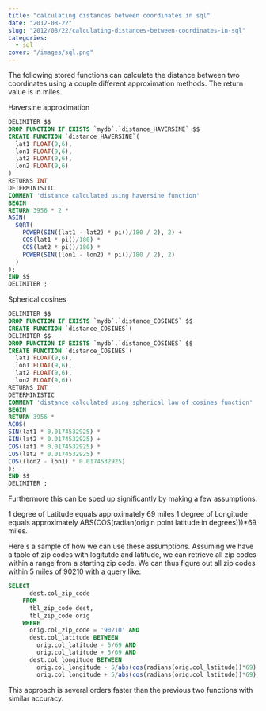 ```yaml
---
title: "calculating distances between coordinates in sql"
date: "2012-08-22"
slug: "2012/08/22/calculating-distances-between-coordinates-in-sql"
categories: 
  - sql
cover: "/images/sql.png"
---
```


The following stored functions can calculate the distance between two coordinates using a couple different approximation methods. The return value is in miles.

Haversine approximation
<!--more-->
```sql
DELIMITER $$
DROP FUNCTION IF EXISTS `mydb`.`distance_HAVERSINE` $$
CREATE FUNCTION `distance_HAVERSINE`(
  lat1 FLOAT(9,6), 
  lon1 FLOAT(9,6),
  lat2 FLOAT(9,6), 
  lon2 FLOAT(9,6)
) 
RETURNS INT
DETERMINISTIC
COMMENT 'distance calculated using haversine function'
BEGIN
RETURN 3956 * 2 *
ASIN(
  SQRT(
    POWER(SIN((lat1 - lat2) * pi()/180 / 2), 2) + 
    COS(lat1 * pi()/180) * 
    COS(lat2 * pi()/180) * 
    POWER(SIN((lon1 - lon2) * pi()/180 / 2), 2)
  )
);
END $$
DELIMITER ;
```

Spherical cosines

```sql
DELIMITER $$
DROP FUNCTION IF EXISTS `mydb`.`distance_COSINES` $$
CREATE FUNCTION `distance_COSINES`(
DELIMITER $$
DROP FUNCTION IF EXISTS `mydb`.`distance_COSINES` $$
CREATE FUNCTION `distance_COSINES`(
  lat1 FLOAT(9,6), 
  lon1 FLOAT(9,6),
  lat2 FLOAT(9,6), 
  lon2 FLOAT(9,6)) 
RETURNS INT
DETERMINISTIC
COMMENT 'distance calculated using spherical law of cosines function'
BEGIN
RETURN 3956 *
ACOS(
SIN(lat1 * 0.0174532925) * 
SIN(lat2 * 0.0174532925) +
COS(lat1 * 0.0174532925) * 
COS(lat2 * 0.0174532925) *
COS((lon2 - lon1) * 0.0174532925)
);
END $$
DELIMITER ;
```


Furthermore this can be sped up significantly by making a few assumptions.

1 degree of Latitude equals approximately 69 miles
1 degree of Longitude equals approximately ABS(COS(radian(origin point latitude in degrees)))*69 miles.

Here's a sample of how we can use these assumptions. Assuming we have a table of zip codes with logitutde 
and latitude, we can retrieve all zip codes within a range from a starting zip code. We can thus figure out 
all zip codes within 5 miles of 90210 with a query like:

```sql
SELECT
      dest.col_zip_code
    FROM
      tbl_zip_code dest,
      tbl_zip_code orig
    WHERE
      orig.col_zip_code = '90210' AND
      dest.col_latitude BETWEEN
        orig.col_latitude - 5/69 AND
        orig.col_latitude + 5/69 AND
      dest.col_longitude BETWEEN
        orig.col_longitude - 5/abs(cos(radians(orig.col_latitude))*69) AND
        orig.col_longitude + 5/abs(cos(radians(orig.col_latitude))*69);
```

This approach is several orders faster than the previous two functions with similar accuracy.
